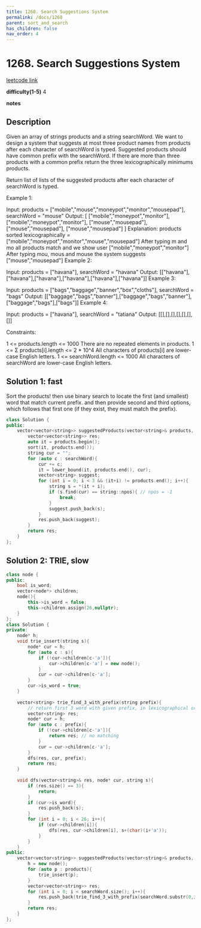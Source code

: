 ```yaml
---
title: 1268. Search Suggestions System
permalink: /docs/1268
parent: sort_and_search
has_children: false
nav_order: 4
---
```

# 1268. Search Suggestions System
[leetcode link](https://leetcode.com/problems/search-suggestions-system/)

**difficulty(1-5)** 
4

**notes**   


## Description
Given an array of strings products and a string searchWord. We want to design a system that suggests at most three product names from products after each character of searchWord is typed. Suggested products should have common prefix with the searchWord. If there are more than three products with a common prefix return the three lexicographically minimums products.

Return list of lists of the suggested products after each character of searchWord is typed. 

 

Example 1:

Input: products = ["mobile","mouse","moneypot","monitor","mousepad"], searchWord = "mouse"
Output: [
["mobile","moneypot","monitor"],
["mobile","moneypot","monitor"],
["mouse","mousepad"],
["mouse","mousepad"],
["mouse","mousepad"]
]
Explanation: products sorted lexicographically = ["mobile","moneypot","monitor","mouse","mousepad"]
After typing m and mo all products match and we show user ["mobile","moneypot","monitor"]
After typing mou, mous and mouse the system suggests ["mouse","mousepad"]
Example 2:

Input: products = ["havana"], searchWord = "havana"
Output: [["havana"],["havana"],["havana"],["havana"],["havana"],["havana"]]
Example 3:

Input: products = ["bags","baggage","banner","box","cloths"], searchWord = "bags"
Output: [["baggage","bags","banner"],["baggage","bags","banner"],["baggage","bags"],["bags"]]
Example 4:

Input: products = ["havana"], searchWord = "tatiana"
Output: [[],[],[],[],[],[],[]]
 

Constraints:

1 <= products.length <= 1000
There are no repeated elements in products.
1 <= Σ products[i].length <= 2 * 10^4
All characters of products[i] are lower-case English letters.
1 <= searchWord.length <= 1000
All characters of searchWord are lower-case English letters.

## Solution 1: fast
Sort the products! then use binary search to locate the first (and smallest) word that match current prefix. and then provide second and third options, which follows that first one (if they exist, they must match the prefix).

```c++
class Solution {
public:
    vector<vector<string>> suggestedProducts(vector<string>& products, string searchWord) {
        vector<vector<string>> res;
        auto it = products.begin();
        sort(it, products.end());
        string cur = "";
        for (auto c : searchWord){
            cur += c;
            it = lower_bound(it, products.end(), cur);
            vector<string> suggest;
            for (int i = 0; i < 3 && (it+i) != products.end(); i++){
                string s = *(it + i);
                if (s.find(cur) == string::npos){ // npos = -1
                    break;
                }
                suggest.push_back(s);                
            }
            res.push_back(suggest);
        }
        return res;
    }
};
```

## Solution 2: TRIE, slow

```c++
class node {
public:
    bool is_word;
    vector<node*> children;
    node(){
        this->is_word = false;
        this->children.assign(26,nullptr);
    }
};
class Solution {
private:
    node* h;
    void trie_insert(string s){
        node* cur = h;
        for (auto c : s){
            if (!cur->children[c-'a']){
                cur->children[c-'a'] = new node();
            }
            cur = cur->children[c-'a'];
        }
        cur->is_word = true;
    }
    
    vector<string> trie_find_3_with_prefix(string prefix){
        // return first 3 word with given prefix, in lexicographical order
        vector<string> res;
        node* cur = h;
        for (auto c : prefix){
            if (!cur->children[c-'a']){
                return res; // no matching
            }
            cur = cur->children[c-'a'];
        }
        dfs(res, cur, prefix);
        return res;
    }
    
    void dfs(vector<string>& res, node* cur, string s){
        if (res.size() == 3){
            return;
        }
        if (cur->is_word){
            res.push_back(s);
        }
        for (int i = 0; i < 26; i++){
            if (cur->children[i]){
                dfs(res, cur->children[i], s+(char)(i+'a'));
            }
        }        
    }
public:
    vector<vector<string>> suggestedProducts(vector<string>& products, string searchWord) {
        h = new node();
        for (auto p : products){
            trie_insert(p);
        }
        vector<vector<string>> res;
        for (int i = 0; i < searchWord.size(); i++){
            res.push_back(trie_find_3_with_prefix(searchWord.substr(0,i+1)));
        }
        return res;
    }
};
```

<!-- 
Default label
{: .label }

Blue label
{: .label .label-blue }

Stable
{: .label .label-green }

New release
{: .label .label-purple }

Coming soon
{: .label .label-yellow }

Deprecated
{: .label .label-red } -->
